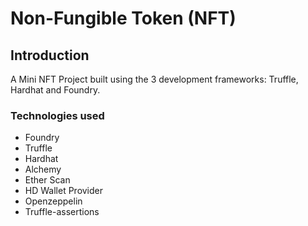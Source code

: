 # Non-Fungible Token (NFT)

## Introduction

A Mini NFT Project built using the 3 development frameworks: Truffle, Hardhat and Foundry.

### Technologies used

- Foundry
- Truffle
- Hardhat
- Alchemy
- Ether Scan
- HD Wallet Provider
- Openzeppelin
- Truffle-assertions
